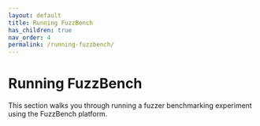 ```yaml
---
layout: default
title: Running FuzzBench
has_children: true
nav_order: 4
permalink: /running-fuzzbench/
---
```


# Running FuzzBench

This section walks you through running a fuzzer benchmarking experiment using
the FuzzBench platform.
